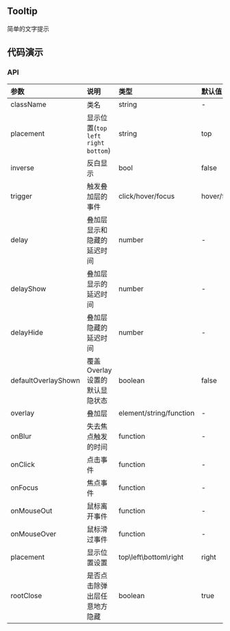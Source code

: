 ## Tooltip

简单的文字提示

## 代码演示

### API

|参数|说明|类型|默认值|
|:--|:---|:--|:---|
|className|类名|string|-|
|placement|显示位置(`top` `left` `right` `bottom`)|string|top|
|inverse|反白显示|bool|false|
|trigger|触发叠加层的事件|click/hover/focus|hover/focus|
|delay|叠加层显示和隐藏的延迟时间|number|-|
|delayShow|叠加层显示的延迟时间|number|-|
|delayHide|叠加层隐藏的延迟时间|number|-|
|defaultOverlayShown|覆盖Overlay设置的默认显隐状态|boolean|false|
|overlay|叠加层|element/string/function|-|
|onBlur|失去焦点触发的时间|function|-|
|onClick|点击事件|function|-|
|onFocus|焦点事件|function|-|
|onMouseOut|鼠标离开事件|function|-|
|onMouseOver|鼠标滑过事件|function|-|
|placement|显示位置设置|top\left\bottom\right|right|
|rootClose|是否点击除弹出层任意地方隐藏|boolean|true|



